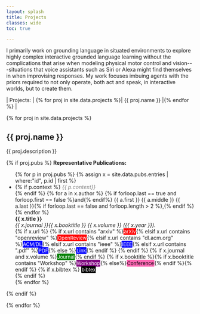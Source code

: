 ```yaml
---
layout: splash
title: Projects
classes: wide
toc: true

---
```


I primarily work on grounding language in situated environments to explore highly complex interactive grounded language learning without the complications that arise when modeling physical motor control and vision---situations that voice assistants such as Siri or Alexa might find themselves in when improvising responses.
My work focuses imbuing agents with the priors required to not only operate, both act and speak, in interactive worlds, but to create them.

<script type="text/javascript" src="toggle.js"></script>

<style type="text/css">
a:link, a:visited, a:hover, a:active {text-decoration: none;}
.arxiv {
	font-size: small;
	background-color: red;
	color: white;
	border: 1px solid red;
	text-decoration: none;
	text-decoration-color: white;
	border-radius: 2px;
}
.openreview {
	font-size: small;
	background-color: red;
	color: white;
	border: 1px solid red;
	text-decoration: none;
	text-decoration-color: white;
	border-radius: 2px;
}
.pdf {
	font-size: small;
	background-color: blue;
	color: white;
	border: 1px solid blue;
	text-decoration: none;
	text-decoration-color: black;
	border-radius: 2px;
}
.link {
	font-size: small;
	background-color: blue;
	color: white;
	border: 1px solid blue;
	text-decoration: none;
	text-decoration-color: black;
	border-radius: 2px;
}
.journal {
	font-size: small;
	background-color: green;
	color: white;
	border: 1px solid green;
	text-decoration: none;
	text-decoration-color: white;
	border-radius: 2px;
}
.conference {
	font-size: small;
	background-color: hotpink;
	color: black;
	border: 1px solid hotpink;
	text-decoration: none;
	text-decoration-color: white;
	border-radius: 2px;
}
.workshop {
	font-size: small;
	background-color: purple;
	color: white;
	border: 1px solid purple;
	text-decoration: none;
	text-decoration-color: white;
	border-radius: 2px;
}
.bibbutton {
	font-size: small;
	background-color: black;
	color: white;
	border: 1px solid black;
	text-decoration: none;
	text-decoration-color: white;
	border-radius: 2px;
}
.bibtex {
	white-space: pre-wrap;
	font-size: small;
	font-family: Courier;
	background: #565656;
	border: 1px dotted black;
	width: 75%;
}	
.context {
	font-style: italic;
	color: gray;
}
</style>
| Projects: | {% for proj in site.data.projects %}| <a href="#{{ proj.name | downcase | replace: ' ', '-' }}">{{ proj.name }}</a> |{% endfor %} |


{% for proj in site.data.projects %}

## {{ proj.name }}

{{ proj.description }}

{% if proj.pubs %}
**Representative Publications:**
<ul>
	{% for p in proj.pubs %}
		{% assign x = site.data.pubs.entries | where:"id", p.id | first %}
		<li>
		{% if p.context %}
			<span class="context">{{ p.context}}</span><br>
		{% endif %}
		{% for a in x.author %}
	  		{% if forloop.last == true and forloop.first == false %}and{% endif%} {{ a.first }} {{ a.middle }} {{ a.last }}{% if forloop.last == false and forloop.length > 2 %},{% endif %}
	  	{% endfor %}<br>
	    <b>{{ x.title }}</b><br>
	    <em>{{ x.journal }}{{ x.booktitle }} 
	    {{ x.volume }} 
	    ({{ x.year }})</em>.<br>
	    {% if x.url %}
	    	<a href="{{x.url}}">{% if x.url contains "arxiv" %}<span class="arxiv">arXiv</span>{% elsif x.url contains "openreview" %}<span class="openreview">OpenReview</span>{% elsif x.url contains "dl.acm.org" %}<span class="link">ACM/DL</span>{% elsif x.url contains "ieee" %}<span class="link">IEEE</span>{% elsif x.url contains ".pdf" %}<span class="pdf">PDF</span>{% else %}<span class="link">Link</span>{% endif %}</a>
	    {% endif %}
	    {% if x.journal and x.volume %}<span class="journal">Journal</span>{% endif %}
	    {% if x.booktitle %}{% if x.booktitle contains "Workshop" %}<span class="workshop">Workshop</span>{% else%}<span class="conference">Conference</span>{% endif %}{% endif %}
	    {% if x.bibtex %}
	    <a onclick="toggleBibtex({{ x.id }});"><span class="bibbutton">bibtex</span></a><br>
	    <div class="bibtex" id="{{ x.id }}" style="display: none;">{{ x.bibtex }}</div>
	    {% endif %}
	  </li>
	{% endfor %}
</ul>
{% endif %}

{% endfor %}
